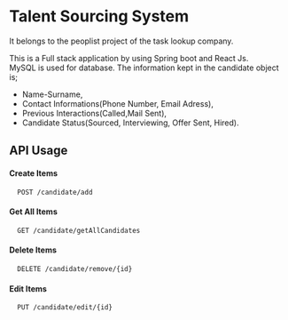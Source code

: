 
# Talent Sourcing System

It belongs to the peoplist project of the task lookup company.

This is a Full stack application by using Spring boot and React Js.  
MySQL is used for database. The information kept in the candidate object is;
- Name-Surname,
- Contact Informations(Phone Number, Email Adress),
- Previous Interactions(Called,Mail Sent),
- Candidate Status(Sourced, Interviewing, Offer Sent, Hired).


## API Usage

#### Create Items

```http
  POST /candidate/add
```
#### Get All Items

```http
  GET /candidate/getAllCandidates
```

#### Delete Items

```http
  DELETE /candidate/remove/{id}
```

#### Edit Items

```http
  PUT /candidate/edit/{id}
```